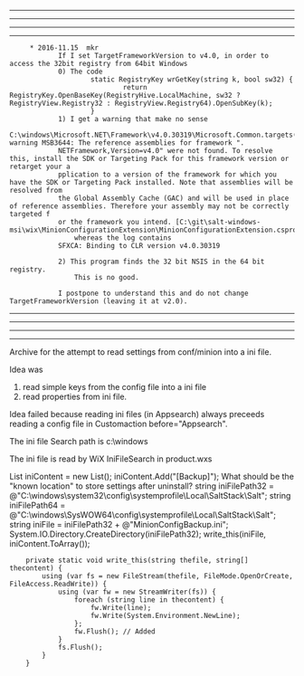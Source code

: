 *******************************
*******************************
*******************************
*******************************


		 * 2016-11.15  mkr
				If I set TargetFrameworkVersion to v4.0, in order to access the 32bit registry from 64bit Windows
				0) The code
						static RegistryKey wrGetKey(string k, bool sw32) {
								return RegistryKey.OpenBaseKey(RegistryHive.LocalMachine, sw32 ? RegistryView.Registry32 : RegistryView.Registry64).OpenSubKey(k);
						}
				1) I get a warning that make no sense
				C:\windows\Microsoft.NET\Framework\v4.0.30319\Microsoft.Common.targets(983,5): warning MSB3644: The reference assemblies for framework ".
				NETFramework,Version=v4.0" were not found. To resolve this, install the SDK or Targeting Pack for this framework version or retarget your a
				pplication to a version of the framework for which you have the SDK or Targeting Pack installed. Note that assemblies will be resolved from
				the Global Assembly Cache (GAC) and will be used in place of reference assemblies. Therefore your assembly may not be correctly targeted f
				or the framework you intend. [C:\git\salt-windows-msi\wix\MinionConfigurationExtension\MinionConfigurationExtension.csproj]
					whereas the log contains
				SFXCA: Binding to CLR version v4.0.30319

				2) This program finds the 32 bit NSIS in the 64 bit registry.
					This is no good.

				I postpone to understand this and do not change TargetFrameworkVersion (leaving it at v2.0).


				
*******************************
*******************************
*******************************
*******************************
				

Archive for the attempt to read settings from conf/minion into a ini file.

Idea was 
 1) read simple keys from the config file into a ini file
 2) read properties from ini file.

 Idea failed because reading ini files (in Appsearch) always preceeds reading a config file in Customaction before="Appsearch".
 
 The ini file  Search path is c:\windows 
 
 The ini file is  read by WiX IniFileSearch in product.wxs
 
 
List<string> iniContent = new List<string>();
iniContent.Add("[Backup]"); 
What should be the "known location" to store settings after uninstall?
string iniFilePath32 = @"C:\windows\system32\config\systemprofile\Local\SaltStack\Salt\";
string iniFilePath64 = @"C:\windows\SysWOW64\config\systemprofile\Local\SaltStack\Salt\";
string iniFile = iniFilePath32 + @"MinionConfigBackup.ini";
System.IO.Directory.CreateDirectory(iniFilePath32);
write_this(iniFile, iniContent.ToArray());

        private static void write_this(string thefile, string[] thecontent) {
            using (var fs = new FileStream(thefile, FileMode.OpenOrCreate, FileAccess.ReadWrite)) {
                using (var fw = new StreamWriter(fs)) {
                    foreach (string line in thecontent) { 
                        fw.Write(line);
                        fw.Write(System.Environment.NewLine); 
                    };
                    fw.Flush(); // Added
                }
                fs.Flush();
            }
        }
